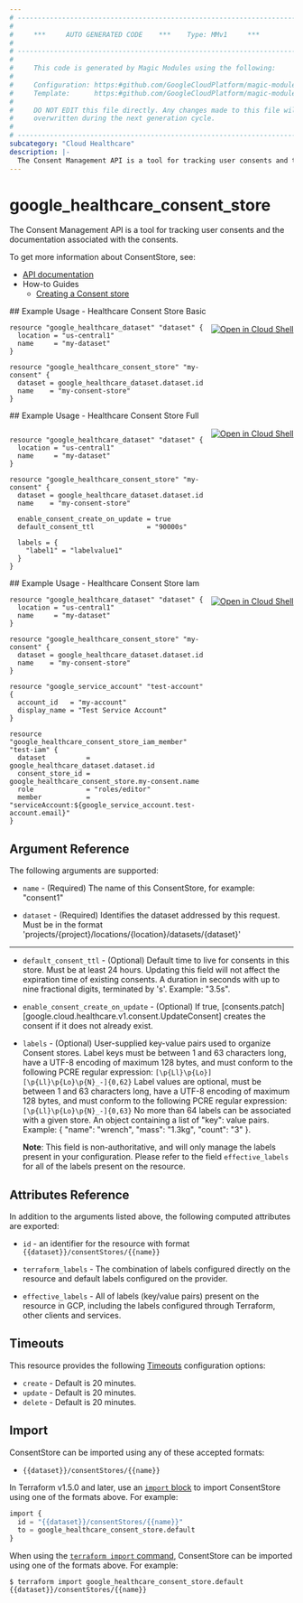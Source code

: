 ```yaml
---
# ----------------------------------------------------------------------------
#
#     ***     AUTO GENERATED CODE    ***    Type: MMv1     ***
#
# ----------------------------------------------------------------------------
#
#     This code is generated by Magic Modules using the following:
#
#     Configuration: https:#github.com/GoogleCloudPlatform/magic-modules/tree/main/mmv1/products/healthcare/ConsentStore.yaml
#     Template:      https:#github.com/GoogleCloudPlatform/magic-modules/tree/main/mmv1/templates/terraform/resource.html.markdown.tmpl
#
#     DO NOT EDIT this file directly. Any changes made to this file will be
#     overwritten during the next generation cycle.
#
# ----------------------------------------------------------------------------
subcategory: "Cloud Healthcare"
description: |-
  The Consent Management API is a tool for tracking user consents and the documentation associated with the consents.
---
```


# google_healthcare_consent_store

The Consent Management API is a tool for tracking user consents and the documentation associated with the consents.


To get more information about ConsentStore, see:

* [API documentation](https://cloud.google.com/healthcare/docs/reference/rest/v1/projects.locations.datasets.consentStores)
* How-to Guides
    * [Creating a Consent store](https://cloud.google.com/healthcare/docs/how-tos/consent)

<div class = "oics-button" style="float: right; margin: 0 0 -15px">
  <a href="https://console.cloud.google.com/cloudshell/open?cloudshell_git_repo=https%3A%2F%2Fgithub.com%2Fterraform-google-modules%2Fdocs-examples.git&cloudshell_image=gcr.io%2Fcloudshell-images%2Fcloudshell%3Alatest&cloudshell_print=.%2Fmotd&cloudshell_tutorial=.%2Ftutorial.md&cloudshell_working_dir=healthcare_consent_store_basic&open_in_editor=main.tf" target="_blank">
    <img alt="Open in Cloud Shell" src="//gstatic.com/cloudssh/images/open-btn.svg" style="max-height: 44px; margin: 32px auto; max-width: 100%;">
  </a>
</div>
## Example Usage - Healthcare Consent Store Basic


```hcl
resource "google_healthcare_dataset" "dataset" {
  location = "us-central1"
  name     = "my-dataset"
}

resource "google_healthcare_consent_store" "my-consent" {
  dataset = google_healthcare_dataset.dataset.id
  name    = "my-consent-store"
}
```
<div class = "oics-button" style="float: right; margin: 0 0 -15px">
  <a href="https://console.cloud.google.com/cloudshell/open?cloudshell_git_repo=https%3A%2F%2Fgithub.com%2Fterraform-google-modules%2Fdocs-examples.git&cloudshell_image=gcr.io%2Fcloudshell-images%2Fcloudshell%3Alatest&cloudshell_print=.%2Fmotd&cloudshell_tutorial=.%2Ftutorial.md&cloudshell_working_dir=healthcare_consent_store_full&open_in_editor=main.tf" target="_blank">
    <img alt="Open in Cloud Shell" src="//gstatic.com/cloudssh/images/open-btn.svg" style="max-height: 44px; margin: 32px auto; max-width: 100%;">
  </a>
</div>
## Example Usage - Healthcare Consent Store Full


```hcl

resource "google_healthcare_dataset" "dataset" {
  location = "us-central1"
  name     = "my-dataset"
}

resource "google_healthcare_consent_store" "my-consent" {
  dataset = google_healthcare_dataset.dataset.id
  name    = "my-consent-store"

  enable_consent_create_on_update = true
  default_consent_ttl             = "90000s"

  labels = {
    "label1" = "labelvalue1"
  }
}
```
<div class = "oics-button" style="float: right; margin: 0 0 -15px">
  <a href="https://console.cloud.google.com/cloudshell/open?cloudshell_git_repo=https%3A%2F%2Fgithub.com%2Fterraform-google-modules%2Fdocs-examples.git&cloudshell_image=gcr.io%2Fcloudshell-images%2Fcloudshell%3Alatest&cloudshell_print=.%2Fmotd&cloudshell_tutorial=.%2Ftutorial.md&cloudshell_working_dir=healthcare_consent_store_iam&open_in_editor=main.tf" target="_blank">
    <img alt="Open in Cloud Shell" src="//gstatic.com/cloudssh/images/open-btn.svg" style="max-height: 44px; margin: 32px auto; max-width: 100%;">
  </a>
</div>
## Example Usage - Healthcare Consent Store Iam


```hcl
resource "google_healthcare_dataset" "dataset" {
  location = "us-central1"
  name     = "my-dataset"
}

resource "google_healthcare_consent_store" "my-consent" {
  dataset = google_healthcare_dataset.dataset.id
  name    = "my-consent-store"
}

resource "google_service_account" "test-account" {
  account_id   = "my-account"
  display_name = "Test Service Account"
}

resource "google_healthcare_consent_store_iam_member" "test-iam" {
  dataset          = google_healthcare_dataset.dataset.id
  consent_store_id = google_healthcare_consent_store.my-consent.name
  role             = "roles/editor"
  member           = "serviceAccount:${google_service_account.test-account.email}"
}
```

## Argument Reference

The following arguments are supported:


* `name` -
  (Required)
  The name of this ConsentStore, for example:
  "consent1"

* `dataset` -
  (Required)
  Identifies the dataset addressed by this request. Must be in the format
  'projects/{project}/locations/{location}/datasets/{dataset}'


- - -


* `default_consent_ttl` -
  (Optional)
  Default time to live for consents in this store. Must be at least 24 hours. Updating this field will not affect the expiration time of existing consents.
  A duration in seconds with up to nine fractional digits, terminated by 's'. Example: "3.5s".

* `enable_consent_create_on_update` -
  (Optional)
  If true, [consents.patch] [google.cloud.healthcare.v1.consent.UpdateConsent] creates the consent if it does not already exist.

* `labels` -
  (Optional)
  User-supplied key-value pairs used to organize Consent stores.
  Label keys must be between 1 and 63 characters long, have a UTF-8 encoding of maximum 128 bytes, and must
  conform to the following PCRE regular expression: `[\p{Ll}\p{Lo}][\p{Ll}\p{Lo}\p{N}_-]{0,62}`
  Label values are optional, must be between 1 and 63 characters long, have a UTF-8 encoding of maximum 128
  bytes, and must conform to the following PCRE regular expression: `[\p{Ll}\p{Lo}\p{N}_-]{0,63}`
  No more than 64 labels can be associated with a given store.
  An object containing a list of "key": value pairs.
  Example: { "name": "wrench", "mass": "1.3kg", "count": "3" }.

  **Note**: This field is non-authoritative, and will only manage the labels present in your configuration.
  Please refer to the field `effective_labels` for all of the labels present on the resource.


## Attributes Reference

In addition to the arguments listed above, the following computed attributes are exported:

* `id` - an identifier for the resource with format `{{dataset}}/consentStores/{{name}}`

* `terraform_labels` -
  The combination of labels configured directly on the resource
   and default labels configured on the provider.

* `effective_labels` -
  All of labels (key/value pairs) present on the resource in GCP, including the labels configured through Terraform, other clients and services.


## Timeouts

This resource provides the following
[Timeouts](https://developer.hashicorp.com/terraform/plugin/sdkv2/resources/retries-and-customizable-timeouts) configuration options:

- `create` - Default is 20 minutes.
- `update` - Default is 20 minutes.
- `delete` - Default is 20 minutes.

## Import


ConsentStore can be imported using any of these accepted formats:

* `{{dataset}}/consentStores/{{name}}`


In Terraform v1.5.0 and later, use an [`import` block](https://developer.hashicorp.com/terraform/language/import) to import ConsentStore using one of the formats above. For example:

```tf
import {
  id = "{{dataset}}/consentStores/{{name}}"
  to = google_healthcare_consent_store.default
}
```

When using the [`terraform import` command](https://developer.hashicorp.com/terraform/cli/commands/import), ConsentStore can be imported using one of the formats above. For example:

```
$ terraform import google_healthcare_consent_store.default {{dataset}}/consentStores/{{name}}
```
